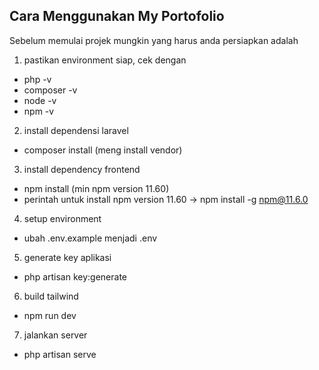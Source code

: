 ## Cara Menggunakan My Portofolio

Sebelum memulai projek mungkin yang harus anda persiapkan adalah 
1. pastikan environment siap, cek dengan 
- php -v
- composer -v
- node -v
- npm -v

2. install dependensi laravel
- composer install (meng install vendor)

3. install dependency frontend
- npm install (min npm version 11.60) 
- perintah untuk install npm version 11.60 -> npm install -g npm@11.6.0

4. setup environment
- ubah .env.example menjadi .env

5. generate key aplikasi
- php artisan key:generate

6. build tailwind
- npm run dev

7. jalankan server 
- php artisan serve
